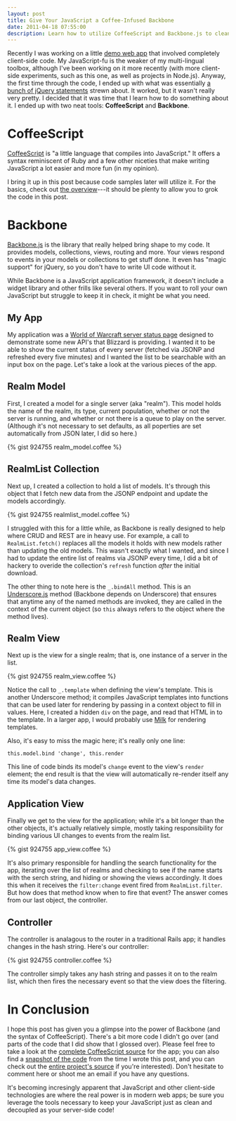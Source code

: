 ```yaml
---
layout: post
title: Give Your JavaScript a Coffee-Infused Backbone
date: 2011-04-18 07:55:00
description: Learn how to utilize CoffeeScript and Backbone.js to clean up your JavaScript spaghetti.
---
```


Recently I was working on a little [demo web app](https://github.com/BinaryMuse/wow-realm-status-js) that involved completely client-side code. My JavaScript-fu is the weaker of my multi-lingual toolbox, although I've been working on it more recently (with more client-side experiments, such as this one, as well as projects in Node.js). Anyway, the first time through the code, I ended up with what was essentially [a bunch of jQuery statements](https://github.com/BinaryMuse/wow-realm-status-js/blob/f34e70dbace182df4b3cc83fd2f9d663e3031123/js/app.js#files) strewn about. It worked, but it wasn't really very pretty. I decided that it was time that I learn how to do something about it. I ended up with two neat tools: **CoffeeScript** and **Backbone**.

CoffeeScript
============

[CoffeeScript](http://jashkenas.github.com/coffee-script/) is "a little language that compiles into JavaScript." It offers a syntax reminiscent of Ruby and a few other niceties that make writing JavaScript a lot easier and more fun (in my opinion).

I bring it up in this post because code samples later will utilize it. For the basics, check out [the overview](http://jashkenas.github.com/coffee-script/#overview)---it should be plenty to allow you to grok the code in this post.

Backbone
========

[Backbone.js](http://documentcloud.github.com/backbone/) is the library that really helped bring shape to my code. It provides models, collections, views, routing and more. Your views respond to events in your models or collections to get stuff done. It even has "magic support" for jQuery, so you don't have to write UI code without it.

While Backbone is a JavaScript application framework, it doesn't include a widget library and other frills like several others. If you want to roll your own JavaScript but struggle to keep it in check, it might be what you need.

My App
------

My application was a [World of Warcraft server status page](http://binarymuse.net/misc/wow-realm-status-js/) designed to demonstrate some new API's that Blizzard is providing. I wanted it to be able to show the current status of every server (fetched via JSONP and refreshed every five minutes) and I wanted the list to be searchable with an input box on the page. Let's take a look at the various pieces of the app.

Realm Model
-----------

First, I created a model for a single server (aka "realm"). This model holds the name of the realm, its type, current population, whether or not the server is running, and whether or not there is a queue to play on the server. (Although it's not necessary to set defaults, as all poperties are set automatically from JSON later, I did so here.)

{% gist 924755 realm_model.coffee %}

RealmList Collection
--------------------

Next up, I created a collection to hold a list of models. It's through this object that I fetch new data from the JSONP endpoint and update the models accordingly.

{% gist 924755 realmlist_model.coffee %}

I struggled with this for a little while, as Backbone is really designed to help where CRUD and REST are in heavy use. For example, a call to `RealmList.fetch()` replaces all the models it holds with new models rather than updating the old models. This wasn't exactly what I wanted, and since I had to update the entire list of realms via JSONP every time, I did a bit of hackery to overide the collection's `refresh` function *after* the initial download.

The other thing to note here is the `_.bindAll` method. This is an [Underscore.js](http://documentcloud.github.com/underscore/) method (Backbone depends on Underscore) that ensures that anytime any of the named methods are invoked, they are called in the context of the current object (so `this` always refers to the object where the method lives).

Realm View
----------

Next up is the view for a single realm; that is, one instance of a server in the list.

{% gist 924755 realm_view.coffee %}

Notice the call to `_.template` when defining the view's template. This is another Underscore method; it compiles JavaScript templates into functions that can be used later for rendering by passing in a context object to fill in values. Here, I created a hidden `div` on the page, and read that HTML in to the template. In a larger app, I would probably use [Milk](https://github.com/pvande/Milk) for rendering templates.

Also, it's easy to miss the magic here; it's really only one line:

    this.model.bind 'change', this.render

This line of code binds its model's `change` event to the view's `render` element; the end result is that the view will automatically re-render itself any time its model's data changes.

Application View
----------------

Finally we get to the view for the application; while it's a bit longer than the other objects, it's actually relatively simple, mostly taking responsibility for binding various UI changes to events from the realm list.

{% gist 924755 app_view.coffee %}

It's also primary responsible for handling the search functionality for the app, iterating over the list of realms and checking to see if the name starts with the serch string, and hiding or showing the views accordingly. It does this when it receives the `filter:change` event fired from `RealmList.filter`. But how does that method know when to fire that event? The answer comes from our last object, the controller.

Controller
----------

The controller is analagous to the router in a traditional Rails app; it handles changes in the hash string. Here's our controller:

{% gist 924755 controller.coffee %}

The controller simply takes any hash string and passes it on to the realm list, which then fires the necessary event so that the view does the filtering.

In Conclusion
=============

I hope this post has given you a glimpse into the power of Backbone (and the syntax of CoffeeScript). There's a bit more code I didn't go over (and parts of the code that I did show that I glossed over). Please feel free to take a look at the [complete CoffeeScript source](https://github.com/BinaryMuse/wow-realm-status-js/blob/gh-pages/js/app.coffee#files) for the app; you can also find a [snapshot of the code](https://github.com/BinaryMuse/wow-realm-status-js/blob/d05a70e3222700d28d8a5ff597b56859cc08428c/js/app.coffee) from the time I wrote this post, and you can check out the [entire project's source](https://github.com/BinaryMuse/wow-realm-status-js) if you're interested). Don't hesitate to comment here or shoot me an email if you have any questions.

It's becoming incresingly apparent that JavaScript and other client-side technologies are where the real power is in modern web apps; be sure you leverage the tools necessary to keep your JavaScript just as clean and decoupled as your server-side code!
